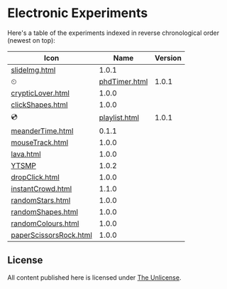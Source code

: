 # Electronic Experiments

Here's a table of the experiments indexed in reverse chronological order (newest on top):

Icon | Name | Version
---- | ---- | -------
 | [slideImg.html](https://domenicomazza.github.io/ee/slideImg.html) | 1.0.1
⏲ | [phdTimer.html](https://domenicomazza.github.io/ee/phdTimer.html) | 1.0.1
[crypticLover.html](https://domenicomazza.github.io/ee/crypticLover.html) | 1.0.0
[clickShapes.html](https://domenicomazza.github.io/ee/clickShapes.html) | 1.0.0
💿 | [playlist.html](https://domenicomazza.github.io/ee/playlist.html) | 1.0.1
 | [meanderTime.html](https://domenicomazza.github.io/ee/meanderTime.html) | 0.1.1
 | [mouseTrack.html](https://domenicomazza.github.io/ee/mouseTrack.html) | 1.0.0
 | [lava.html](https://domenicomazza.github.io/ee/lava.html) | 1.0.0
 | [YTSMP](https://domenicomazza.github.io/ee/YTSMP/) | 1.0.2
 | [dropClick.html](https://domenicomazza.github.io/ee/dropClick.html) | 1.0.0
 | [instantCrowd.html](https://domenicomazza.github.io/ee/instantCrowd.html) | 1.1.0
 | [randomStars.html](https://domenicomazza.github.io/ee/randomStars.html) | 1.0.0
 | [randomShapes.html](https://domenicomazza.github.io/ee/andomShapes.html) | 1.0.0
 | [randomColours.html](https://domenicomazza.github.io/ee/randomColours.html) | 1.0.0
 | [paperScissorsRock.html](https://domenicomazza.github.io/ee/paperScissorsRock.html) | 1.0.0

## License
All content published here is licensed under [The Unlicense](http://unlicense.org/).